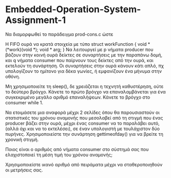 # Embedded-Operation-System-Assignment-1

Να διαμορφωθεί το παράδειγμα prod-cons.c ώστε

Η FIFO ουρά να κρατά στοιχεία με τύπο struct workFunction { void * (*work)(void *); void * arg; } Να λειτουργεί με p νήματα producer που βάζουν στην κοινή ουρά δείκτες σε συναρτήσεις με την παραπάνω δομή, και q νήματα consumer που παίρνουν τους δείκτες από την ουρά, και εκτελούν τη συνάρτηση. Οι συναρτήσεις στην ουρά κάνουν κάτι απλό, πχ υπολογίζουν το ημίτονο για δέκα γωνίες, ή εμφανίζουν ένα μήνυμα στην οθόνη.

Μη χρησιμοποιείτε τη sleep(), δε χρειάζεται η τεχνητή καθυστέρηση, ούτε το δεύτερο βρόγχο. Κάνετε το πρώτο βρόγχο να επαναλαμβάνεται για ένα συγκεκριμένο μεγάλο αριθμό επαναλήψεων. Κάνετε το βρόγχο στο consumer while 1.

Να ετοιμάσετε μια αναφορά μέχρι 2 σελίδες όπου θα παρουσιαστούν οι στατιστικές του χρόνου αναμονής που μεσολαβεί από τη στιγμή που ένας producer βάζει στην ουρά, μέχρι ένας consumer να το παραλάβει αυτό, (αλλά όχι και να το εκτελέσει), σε έναν υπολογιστή με τουλάχιστον δύο πυρήνες. Χρησιμοποιείστε την συνάρτηση gettimeofday() για να βρείτε τη χρονική στιγμή.

Ποιος είναι ο αριθμός από νήματα consumer στο σύστημά σας που ελαχιστοποιεί τη μέση τιμή του χρόνου αναμονής;

Χρησιμοποιείστε ικανό αριθμό από πειράματα μέχρι να σταθεροποιηθούν οι μετρήσεις σας.
